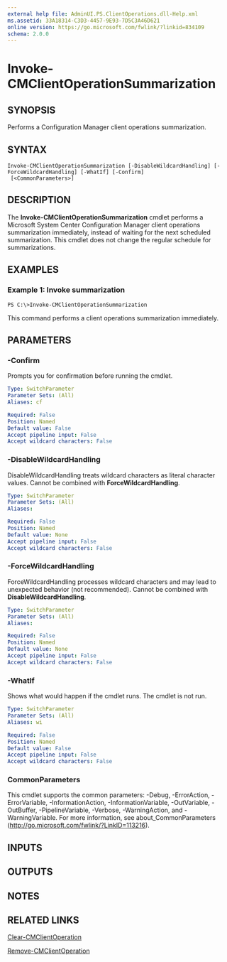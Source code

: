 ```yaml
---
external help file: AdminUI.PS.ClientOperations.dll-Help.xml
ms.assetid: 33A18314-C3D3-4457-9E93-7D5C3A46D621
online version: https://go.microsoft.com/fwlink/?linkid=834109
schema: 2.0.0
---
```


# Invoke-CMClientOperationSummarization

## SYNOPSIS
Performs a Configuration Manager client operations summarization.

## SYNTAX

```
Invoke-CMClientOperationSummarization [-DisableWildcardHandling] [-ForceWildcardHandling] [-WhatIf] [-Confirm]
 [<CommonParameters>]
```

## DESCRIPTION
The **Invoke-CMClientOperationSummarization** cmdlet performs a Microsoft System Center Configuration Manager client operations summarization immediately, instead of waiting for the next scheduled summarization.
This cmdlet does not change the regular schedule for summarizations.

## EXAMPLES

### Example 1: Invoke summarization
```
PS C:\>Invoke-CMClientOperationSummarization
```

This command performs a client operations summarization immediately.

## PARAMETERS

### -Confirm
Prompts you for confirmation before running the cmdlet.

```yaml
Type: SwitchParameter
Parameter Sets: (All)
Aliases: cf

Required: False
Position: Named
Default value: False
Accept pipeline input: False
Accept wildcard characters: False
```

### -DisableWildcardHandling
DisableWildcardHandling treats wildcard characters as literal character values. Cannot be combined with **ForceWildcardHandling**.

```yaml
Type: SwitchParameter
Parameter Sets: (All)
Aliases: 

Required: False
Position: Named
Default value: None
Accept pipeline input: False
Accept wildcard characters: False
```

### -ForceWildcardHandling
ForceWildcardHandling processes wildcard characters and may lead to unexpected behavior (not recommended). Cannot be combined with **DisableWildcardHandling**.

```yaml
Type: SwitchParameter
Parameter Sets: (All)
Aliases: 

Required: False
Position: Named
Default value: None
Accept pipeline input: False
Accept wildcard characters: False
```

### -WhatIf
Shows what would happen if the cmdlet runs.
The cmdlet is not run.

```yaml
Type: SwitchParameter
Parameter Sets: (All)
Aliases: wi

Required: False
Position: Named
Default value: False
Accept pipeline input: False
Accept wildcard characters: False
```

### CommonParameters
This cmdlet supports the common parameters: -Debug, -ErrorAction, -ErrorVariable, -InformationAction, -InformationVariable, -OutVariable, -OutBuffer, -PipelineVariable, -Verbose, -WarningAction, and -WarningVariable. For more information, see about_CommonParameters (http://go.microsoft.com/fwlink/?LinkID=113216).

## INPUTS

## OUTPUTS

## NOTES

## RELATED LINKS

[Clear-CMClientOperation](./Clear-CMClientOperation.md)

[Remove-CMClientOperation](./Remove-CMClientOperation.md)


